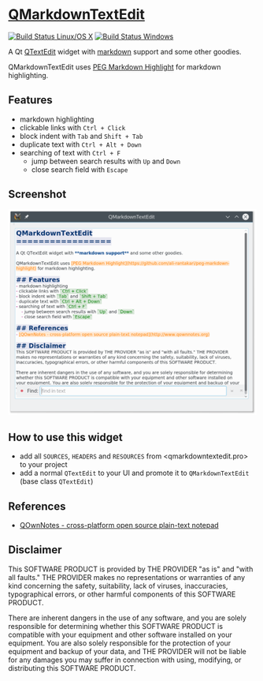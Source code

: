 # [QMarkdownTextEdit](https://github.com/pbek/qmarkdowntextedit)
[![Build Status Linux/OS X](https://travis-ci.org/pbek/qmarkdowntextedit.svg?branch=develop)](https://travis-ci.org/pbek/qmarkdowntextedit)
[![Build Status Windows](https://ci.appveyor.com/api/projects/status/github/pbek/qmarkdowntextedit)](https://ci.appveyor.com/project/pbek/qmarkdowntextedit)

A Qt [QTextEdit](http://doc.qt.io/qt-5/qtextedit.html) widget with [markdown](https://en.wikipedia.org/wiki/Markdown) support and some other goodies.

QMarkdownTextEdit uses [PEG Markdown Highlight](https://github.com/ali-rantakari/peg-markdown-highlight) for markdown highlighting.

## Features
- markdown highlighting
- clickable links with `Ctrl + Click`
- block indent with `Tab` and `Shift + Tab`
- duplicate text with `Ctrl + Alt + Down`
- searching of text with `Ctrl + F`
    - jump between search results with `Up` and `Down`
    - close search field with `Escape`

## Screenshot
![Screenhot](screenshot.png)

## How to use this widget
- add all `SOURCES`, `HEADERS` and `RESOURCES` from <qmarkdowntextedit.pro> to your project
- add a normal `QTextEdit` to your UI and promote it to `QMarkdownTextEdit` (base class `QTextEdit`)

## References
- [QOwnNotes - cross-platform open source plain-text notepad](http://www.qownnotes.org)

## Disclaimer
This SOFTWARE PRODUCT is provided by THE PROVIDER "as is" and "with all faults." THE PROVIDER makes no representations or warranties of any kind concerning the safety, suitability, lack of viruses, inaccuracies, typographical errors, or other harmful components of this SOFTWARE PRODUCT. 

There are inherent dangers in the use of any software, and you are solely responsible for determining whether this SOFTWARE PRODUCT is compatible with your equipment and other software installed on your equipment. You are also solely responsible for the protection of your equipment and backup of your data, and THE PROVIDER will not be liable for any damages you may suffer in connection with using, modifying, or distributing this SOFTWARE PRODUCT.
